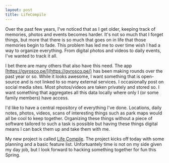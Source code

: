 ```yaml
---
layout: post
title: LifeCompile
---
```


Over the past few years, I've noticed that as I get older, keeping track of memories, photos and events becomes harder. It's not so much that I forget things, but more that there is so much that goes on in life that those memories begin to fade. This problem has led me to over time wish I had a way to organize everything. From digital photos and videos to daily events, I've wanted to track it all.

I bet there are many others that also have this need. The app [https://gyrosco.pe/](https://gyrosco.pe/) has been making rounds over the past year or so. While it looks awesome, I want something that is open-source and is not linked to so many external services. I occasionally post on social media sites. Most photos/videos are taken privately and stored so. I want something that aggregates all this data locally where only I (or some family members) have access.

I'd like to have a central repository of everything I've done. Locations, daily  notes, photos, videos, scans of interesting things such as park maps would all be cool to keep together. Organizing these things without a piece of software tailored to such a task is possible but having these things digital means I can back them up and take them with me.

My new project is called [Life Compile](http://lifecompile.com). The project kicks off today with some planning and a basic feature list. Unfortuantely time is not on my side given my day job, but I look forward to hacking something together for fun this Spring.



